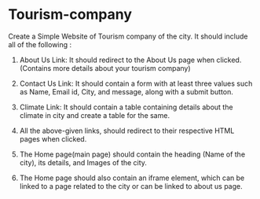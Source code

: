 # Tourism-company

Create a Simple Website of Tourism company of the city. It should include all of the following :
1. About Us Link: It should redirect to the About Us page when clicked. (Contains more details about your tourism company) 

2. Contact Us Link: It should contain a form with at least three values such as Name, Email id, City, and message, along with a submit button.    

3. Climate Link: It should contain a table containing details about the climate in city and create a table for the same.

4. All the above-given links, should redirect to their respective HTML pages when clicked.

5. The Home page(main page) should contain the heading (Name of the city), its details, and Images of the city. 

6. The Home page should also contain an iframe element, which can be linked to a page related to the city or can be linked to about us page.